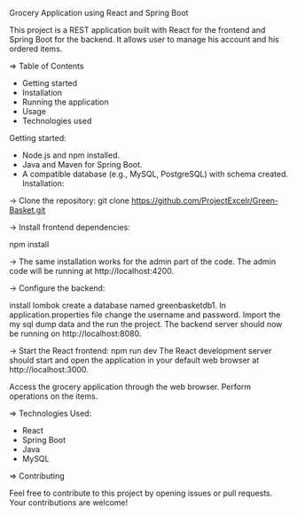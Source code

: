 Grocery Application using React and Spring Boot

This project is a REST application built with React for the frontend and Spring Boot for the backend. It allows user to manage his account and his ordered items.

=> Table of Contents

- Getting started
- Installation
- Running the application
- Usage
- Technologies used

Getting started: 

- Node.js and npm installed. 
- Java and Maven for Spring Boot. 
- A compatible database (e.g., MySQL, PostgreSQL) with schema created.
Installation: 

-> Clone the repository: git clone https://github.com/ProjectExcelr/Green-Basket.git

-> Install frontend dependencies: 

   npm install

-> The same installation works for the admin part of the code.
       The admin code will be running at  http://localhost:4200.

-> Configure the backend: 

  install lombok create a database named greenbasketdb1.
  In application.properties file change the username and password.
  Import the my sql dump data and the run the project.
  The backend server should now be running on http://localhost:8080.

-> Start the React frontend: 
npm run dev The React development server should start and open the application in your default web browser at http://localhost:3000.

Access the grocery application through the web browser. Perform operations on the items.

=> Technologies Used:
  - React
   - Spring Boot
   - Java
   - MySQL


=> Contributing

   Feel free to contribute to this project by opening issues or pull requests. Your contributions are welcome!
